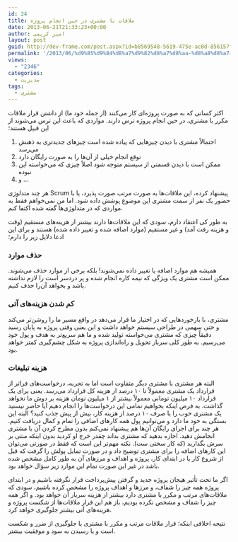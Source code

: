 ```yaml
---
id: 24
title: ملاقات با مشتری در حین انجام پروژه
date: 2013-06-21T21:33:23+00:00
author: امیر کریمی
layout: post
guid: http://dev-frame.com/post.aspx?id=b8569548-5619-475e-ac0d-856157f18550
permalink: '/2013/06/%d9%85%d9%84%d8%a7%d9%82%d8%a7%d8%aa-%d8%a8%d8%a7-%d9%85%d8%b4%d8%aa%d8%b1%db%8c-%d8%af%d8%b1-%d8%ad%db%8c%d9%86-%d8%a7%d9%86%d8%ac%d8%a7%d9%85-%d9%be%d8%b1%d9%88%da%98%d9%87/'
views:
  - "2346"
categories:
  - مدیریت
tags:
  - مشتری
---
```

اکثر کسانی که به صورت پروژه‌ای کار می‌کنند (از جمله خود ما) از داشتن قرار ملاقات مکرر با مشتری، در حین انجام پروژه ترس دارند. مواردی که باعث این ترس می‌شوند از این قبیل هستند؛

  1. احتمالاً مشتری با دیدن چیز‌هایی که پیاده شده است چیز‌های جدیدتری به ذهنش می‌رسد
  2. توقع انجام خیلی از آن‌ها را به صورت رایگان دارد
  3. ممکن است با دیدن قسمتی از سیستم متوجه شود اصلاً چیزی که می‌خواسته این نبوده
  4. و …

هر چند متدلوژی‌ Scrum پیشنهاد کرده، این ملاقات‌ها به صورت مرتب صورت پذیرد، یا با حضور یک نفر از سمت مشتری این موضوع پوشش داده شود. اما من نمی‌خواهم فقط به مواردی که در متدلوژی‌ها گفته شده اکتفا کنم.

به طور کی اعتقاد دارم، سودی که این ملاقات‌ها دارند بیشتر از هزینه‌ها‌ی مستقیم (وقت و هزینه رفت آمد) و غیر مستقیم (موارد اضافه شده و تغییر داده شده) هستند و برای این ادعا دلایل زیر را دارم؛

### حذف موارد

همیشه هم موارد اضافه یا تغییر داده نمی‌شوند! بلکه برخی از موارد حذف می‌شوند. ممکن است مشتری یک ویژگی که نیمه کاره انجام شده و پر دردسر است را لازم نداشته باشد و بخواهد آن‌را حذف کنیم.

### کم شدن هزینه‌های آتی

مشتری، با بازخوردهایی که در اختیار ما قرار می‌دهد در واقع مسیر ما را روشن‌تر می‌کند و حتی سهمی در طراحی سیستم خواهد داشت و این یعنی وقتی پروژه به پایان رسید دقیقاً چیزی که مشتری می‌خواسته تولید شده و ما هم سریع‌تر به هدف و پول خود می‌رسیم. به طور کلی سربار تحویل و راه‌اندازی پروژه به شکل چشم‌گیری کمتر خواهد بود.

### هزینه تبلیغات

البته هر مشتری با مشتری دیگر متفاوت است اما به تجربه، درخواست‌های فراتر از قرارداد یک مشتری معمولاً تا ۱۰ درصد از هزینه کل قرارداد می‌رسد. یعنی برای یک قرارداد ۱۰ میلیون تومانی معمولاً بیشتر از ۱ میلیون تومان هزینه بر دوش ما نخواهد گذاشت. به فرض اینکه بخواهیم تمامی این درخواست‌ها را انجام دهیم آیا حاضر نیستید یک مشتری خوب را با صرف ۱۰ درصد از هزینه کار، بیش از پیش جذب کنید؟ البته این بستگی به خود ما دارد و می‌توانیم پول همه کارهای اضافی را تمام و کمال دریافت کنیم. هر چند برای اجرای رایگان آن‌ها هم پیشنهاد نمی‌کنم بدون مطرح کردن آن با مشتری انجامش دهید. اجازه بدهید که مشتری بداند چقدر خرج او کردید بدون اینکه منتی بر سرش بگذارید (که کار سختی ست). نکته مهم‌تر این است که فقط در صورتی می‌توان این کارهای اضافه را برای مشتری توضیح داد و در صورت تمایل پولش را گرفت که قبل از شروع کار یا در ابتدای کار، پروژه و اهداف و مرزهای آن به طور کامل مشخص شده باشد در غیر این صورت تمام این موارد زیر سؤال خواهد بود.

اگر ما تحت تأثیر هیجان پروژه جدید و گرفتن پیش‌پرداخت قرار نگرفته باشیم و در ابتدای پروژه همه چیز را شفاف، و مرز‌ها و اهداف پروژه را مشخص کرده باشیم، سودی که ملاقات‌های مرتب و مکرر با مشتری دارد بیشتر از هزینه سربار آن خواهد بود. و اگر همه چیز را شفاف و مشخص نکرده بودیم، باز هم این قرار ملاقات‌ها از شکست پروژه و هزینه‌های آتی بیشتر جلوگیری خواهد کرد.

نتیجه اخلاقی اینکه؛ قرار ملاقات مرتب و مکرر با مشتری یا جلوگیری از ضرر و شکست است و یا رسیدن به سود و موفقیت بیشتر.
